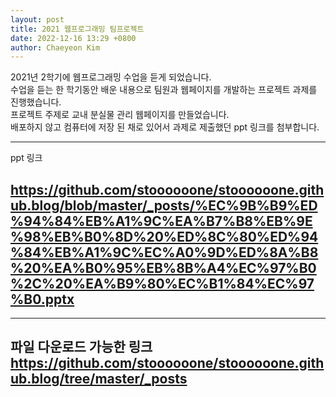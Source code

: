 ```yaml
--- 
layout: post
title: 2021 웹프로그래밍 팀프로젝트
date: 2022-12-16 13:29 +0800
author: Chaeyeon Kim
---
```


2021년 2학기에 웹프로그래밍 수업을 듣게 되었습니다.  
수업을 듣는 한 학기동안 배운 내용으로 팀원과 웹페이지를 개발하는 프로젝트 과제를 진행했습니다.  
프로젝트 주제로 교내 분실물 관리 웹페이지를 만들었습니다.  
배포하지 않고 컴퓨터에 저장 된 채로 있어서 과제로 제출했던 ppt 링크를 첨부합니다.    

------------
ppt 링크
  
https://github.com/stoooooone/stoooooone.github.blog/blob/master/_posts/%EC%9B%B9%ED%94%84%EB%A1%9C%EA%B7%B8%EB%9E%98%EB%B0%8D%20%ED%8C%80%ED%94%84%EB%A1%9C%EC%A0%9D%ED%8A%B8%20%EA%B0%95%EB%8B%A4%EC%97%B0%2C%20%EA%B9%80%EC%B1%84%EC%97%B0.pptx
--------------
  
--------------  
파일 다운로드 가능한 링크  
https://github.com/stoooooone/stoooooone.github.blog/tree/master/_posts
--------------
